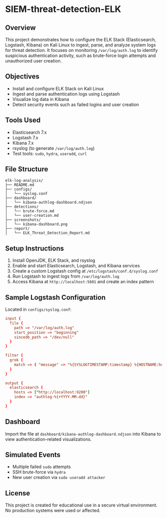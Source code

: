 # SIEM-threat-detection-ELK

## Overview
This project demonstrates how to configure the ELK Stack (Elasticsearch, Logstash, Kibana) on Kali Linux to ingest, parse, and analyze system logs for threat detection. It focuses on monitoring `/var/log/auth.log` to identify suspicious authentication activity, such as brute-force login attempts and unauthorized user creation.

## Objectives
- Install and configure ELK Stack on Kali Linux
- Ingest and parse authentication logs using Logstash
- Visualize log data in Kibana
- Detect security events such as failed logins and user creation

## Tools Used
- Elasticsearch 7.x
- Logstash 7.x
- Kibana 7.x
- rsyslog (to generate `/var/log/auth.log`)
- Test tools: `sudo`, `hydra`, `useradd`, `curl`

## File Structure
```
elk-log-analysis/
├── README.md
├── configs/
│   └── syslog.conf
├── dashboard/
│   └── kibana-authlog-dashboard.ndjson
├── detections/
│   └── brute-force.md
│   └── user-creation.md
├── screenshots/
│   └── kibana-dashboard.png
├── report/
│   └── ELK_Threat_Detection_Report.md
```

## Setup Instructions
1. Install OpenJDK, ELK Stack, and rsyslog
2. Enable and start Elasticsearch, Logstash, and Kibana services
3. Create a custom Logstash config at `/etc/logstash/conf.d/syslog.conf`
4. Run Logstash to ingest logs from `/var/log/auth.log`
5. Access Kibana at `http://localhost:5601` and create an index pattern

## Sample Logstash Configuration
Located in `configs/syslog.conf`:
```conf
input {
  file {
    path => "/var/log/auth.log"
    start_position => "beginning"
    sincedb_path => "/dev/null"
  }
}

filter {
  grok {
    match => { "message" => "%{SYSLOGTIMESTAMP:timestamp} %{HOSTNAME:host} %{DATA:process}(?:\[%{POSINT:pid}\])?: %{GREEDYDATA:msg}" }
  }
}

output {
  elasticsearch {
    hosts => ["http://localhost:9200"]
    index => "authlog-%{+YYYY.MM.dd}"
  }
}
```

## Dashboard
Import the file at `dashboard/kibana-authlog-dashboard.ndjson` into Kibana to view authentication-related visualizations.

## Simulated Events
- Multiple failed `sudo` attempts
- SSH brute-force via `hydra`
- New user creation via `sudo useradd attacker`

## License
This project is created for educational use in a secure virtual environment. No production systems were used or affected.
